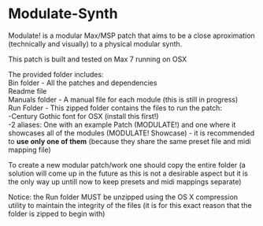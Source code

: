 # Modulate-Synth

Modulate! is a modular Max/MSP patch that aims to be a close aproximation (technically and visually) to a physical modular synth.

This patch is built and tested on Max 7 running on OSX

The provided folder includes:  
Bin folder - All the patches and dependencies  
Readme file  
Manuals folder - A manual file for each module (this is still in progress)  
Run Folder - This zipped folder contains the files to run the patch:  
-Century Gothic font for OSX (install this first!)  
-2 aliases: One with an example Patch (MODULATE!) and one where it showcases all of the modules (MODULATE! Showcase) - it is recommended to **use only one of them** (because they share the same preset file and midi mapping file)

To create a new modular patch/work one should copy the entire folder (a solution will come up in the future as this is not a desirable aspect but it is the only way up untill now to keep presets and midi mappings separate)


Notice: the Run folder MUST be unzipped using the OS X compression utility to maintain the integrity of the files (it is for this exact reason that the folder is zipped to begin with)